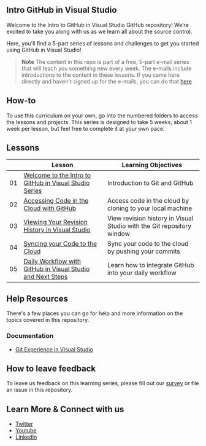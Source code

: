 ## Intro GitHub in Visual Studio 
Welcome to the Intro to GitHub in Visual Studio GitHub repository! We’re excited to take you along with us as we learn all about the source control.

Here, you'll find a 5-part series of lessons and challenges to get you started using GitHub in Visual Studio! 

> **Note**
> The content in this repo is part of a free, 5-part e-mail series that will teach you something new every week. The e-mails include introductions to the content in these lessons. If you came here directly and haven't signed up for the e-mails, you can do that [here](https://aka.ms/vsgitlearn-1-signup-repo)  

## How-to 
To use this curriculum on your own, go into the numbered folders to access the lessons and projects. This series is designed to take 5 weeks, about 1 week per lesson, but feel free to complete it at your own pace.  

## Lessons 
|     |                       Lesson                             | Learning Objectives                                                                                                                 |   
| :-: | ------------------------------------------------------ | ----------------------------------------------------------------------------------------------------------------------------------- | 
| 01  |                     [Welcome to the Intro to GitHub in Visual Studio Series](/1-welcome)                              | Introduction to Git and GitHub                           |
| 02  |                     [Accessing Code in the Cloud with GitHub](/2-github)                                              | Access code in the cloud by cloning to your local machine                                | 
| 03  |                     [Viewing Your Revision History in Visual Studio](/3-revision-history)                             | View revision history in Visual Studio with the Git repository window                                   | 
| 04  |                     [Syncing your Code to the Cloud](/4-sync-to-cloud)                                                | Sync your code to the cloud by pushing your commits                             |  
| 05  |                     [Daily Workflow with GitHub in Visual Studio and Next Steps](/5-daily-workflow)                   | Learn how to integrate GitHub into your daily workflow   |   

## Help Resources 
There's a few places you can go for help and more information on the topics covered in this repository.

### Documentation
* [Git Experience in Visual Studio](https://docs.microsoft.com/en-us/visualstudio/version-control/git-with-visual-studio?view=vs-2022#start-with-git--github-in-visual-studio)

## How to leave feedback 
To leave us feedback on this learning series, please fill out our [survey](https://aka.ms/vsgitlearn-1-survey) or file an issue in this repository.

## Learn More & Connect with us 
* [Twitter](https://twitter.com/VisualStudio)
* [Youtube](https://www.youtube.com/visualstudio)
* [LinkedIn](https://www.linkedin.com/showcase/microsoft-visual-studio/)
